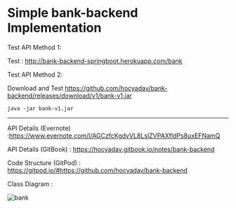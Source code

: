 # Simple bank-backend Implementation

Test API Method 1:

Test : http://bank-backend-springboot.herokuapp.com/bank

Test API Method 2:

Download and Test
https://github.com/hocyadav/bank-backend/releases/download/v1/bank-v1.jar

`java -jar bank-v1.jar`

---


API Details (Evernote) :https://www.evernote.com/l/AGCzfcKgdvVL8LsIZVPAXfldPs8uxEFNamQ

API Details (GitBook) : https://hocyadav.gitbook.io/notes/bank-backend

Code Structure (GitPod) : https://gitpod.io/#https://github.com/hocyadav/bank-backend


Class Diagram :


![bank](https://user-images.githubusercontent.com/56931032/85314179-ba4f9480-b4d6-11ea-87fb-309f14f03801.jpg)

